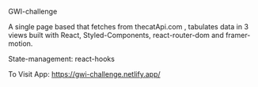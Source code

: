 GWI-challenge

A single page based that fetches from thecatApi.com , tabulates data in 3 views built with React, Styled-Components, react-router-dom and framer-motion.

State-management: react-hooks

To Visit App: https://gwi-challenge.netlify.app/
